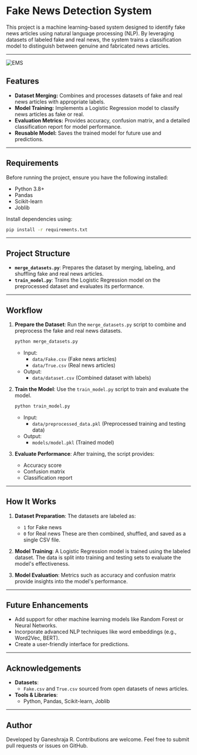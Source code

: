 # Fake News Detection System

This project is a machine learning-based system designed to identify fake news articles using natural language processing (NLP). By leveraging datasets of labeled fake and real news, the system trains a classification model to distinguish between genuine and fabricated news articles.

---
![EMS](https://github.com/user-attachments/assets/4fae1f95-af8d-4a94-86d0-749e5cef6f72)


## Features
- **Dataset Merging:** Combines and processes datasets of fake and real news articles with appropriate labels.
- **Model Training:** Implements a Logistic Regression model to classify news articles as fake or real.
- **Evaluation Metrics:** Provides accuracy, confusion matrix, and a detailed classification report for model performance.
- **Reusable Model:** Saves the trained model for future use and predictions.

---

## Requirements

Before running the project, ensure you have the following installed:
- Python 3.8+
- Pandas
- Scikit-learn
- Joblib

Install dependencies using:
```bash
pip install -r requirements.txt
```

---

## Project Structure

- **`merge_datasets.py`**: Prepares the dataset by merging, labeling, and shuffling fake and real news articles.
- **`train_model.py`**: Trains the Logistic Regression model on the preprocessed dataset and evaluates its performance.

---

## Workflow

1. **Prepare the Dataset**:
   Run the `merge_datasets.py` script to combine and preprocess the fake and real news datasets.
   ```bash
   python merge_datasets.py
   ```
   - Input:
     - `data/Fake.csv` (Fake news articles)
     - `data/True.csv` (Real news articles)
   - Output:
     - `data/dataset.csv` (Combined dataset with labels)

2. **Train the Model**:
   Use the `train_model.py` script to train and evaluate the model.
   ```bash
   python train_model.py
   ```
   - Input:
     - `data/preprocessed_data.pkl` (Preprocessed training and testing data)
   - Output:
     - `models/model.pkl` (Trained model)

3. **Evaluate Performance**:
   After training, the script provides:
   - Accuracy score
   - Confusion matrix
   - Classification report

---

## How It Works

1. **Dataset Preparation**:
   The datasets are labeled as:
   - `1` for Fake news
   - `0` for Real news
   These are then combined, shuffled, and saved as a single CSV file.

2. **Model Training**:
   A Logistic Regression model is trained using the labeled dataset. The data is split into training and testing sets to evaluate the model's effectiveness.

3. **Model Evaluation**:
   Metrics such as accuracy and confusion matrix provide insights into the model's performance.

---

## Future Enhancements

- Add support for other machine learning models like Random Forest or Neural Networks.
- Incorporate advanced NLP techniques like word embeddings (e.g., Word2Vec, BERT).
- Create a user-friendly interface for predictions.

---

## Acknowledgements

- **Datasets**:
  - `Fake.csv` and `True.csv` sourced from open datasets of news articles.
- **Tools & Libraries**:
  - Python, Pandas, Scikit-learn, Joblib

---

## Author

Developed by Ganeshraja R. Contributions are welcome. Feel free to submit pull requests or issues on GitHub.
